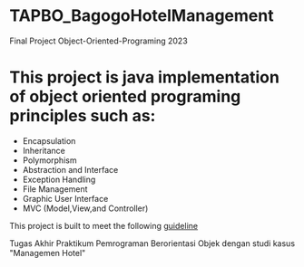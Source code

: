 # TAPBO_BagogoHotelManagement
Final Project Object-Oriented-Programing 2023

# This project is java implementation of object oriented programing principles such as:
  - Encapsulation
  - Inheritance
  - Polymorphism
  - Abstraction and Interface
  - Exception Handling
  - File Management
  - Graphic User Interface
  - MVC (Model,View,and Controller)

This project is built to meet the following [guideline](https://docs.google.com/presentation/d/1aX2jgGW-RxxR19ZZVm9jrpPqbGfK61rC/edit#slide=id.p7)



Tugas Akhir Praktikum Pemrograman Berorientasi Objek dengan studi kasus "Managemen Hotel"
